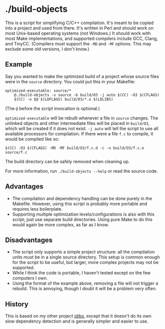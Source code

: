 # ./build-objects

This is a script for simplifying C/C++ compilation. It's meant to be copied into
a project and used from there. It's written in Perl and should work on most
Unix-based operating systems (not Windows.) It should work with most Make
implementations, and supported compilers include GCC, Clang, and TinyCC.
(Compilers must support the `-MD` and `-MF` options. This may exclude some old
versions, I don't know.)

## Example

Say you wanted to make the optimized build of a project whose source files were
in the `source` directory. You could put this in your Makefile:

```
optimized-executable: source/*
	@./build-objects -s source -b build/O3 -j auto $(CC) -O3 $(CFLAGS)
	$(CC) -o $@ $(LDFLAGS) build/O3/*.o $(LDLIBS)
```

(The `@` before the script invocation is optional.)

`optimized-executable` will be rebuilt whenever a file in `source` changes. The
unlinked objects and other intermediate files will be placed in `build/O3`,
which will be created if it does not exist. `-j auto` will tell the script to
use all available processors for compilation. If there were a file `f.c` to
compile, it would be compiled like so:

    $(CC) -O3 $(CFLAGS) -MD -MF build/O3/f.c.d -c -o build/O3/f.c.o source/f.c

The build directory can be safely removed when cleaning up.

For more information, run `./build-objects --help` or read the source code.

## Advantages

* The compilation and dependency handling can be done purely in the Makefile.
  However, using this script is probably more portable and requires less
  boilerplate.
* Supporting multiple optimization levels/configurations is also with this
  script; just use separate build directories. Using pure Make to do this would
  again be more complex, as far as I know.

## Disadvantages

* The script only supports a simple project structure: all the compilation units
  must be in a single source directory. This setup is common enough for the
  script to be useful, but larger, more complex projects may not be supported.
* While I think the code is portable, I haven't tested except on the few
  computers I own.
* Using the format of the example above, removing a file will not trigger a
  rebuild. This is annoying, though I doubt it will be a problem very often.

## History

This is based on my other project [jdibs](https://github.com/TurkeyMcMac/jdibs),
except that it doesn't do its own slow dependency detection and is generally
simpler and easier to use.
